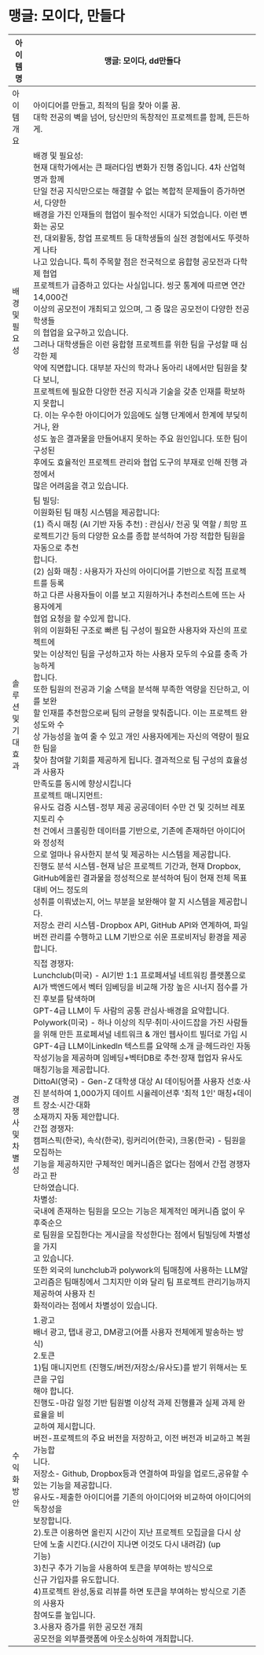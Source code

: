 # **맹글: 모이다, 만들다**


| 아이템명 | 맹글: 모이다, dd만들다 |
| --- | --- |
| 아이템<br>개요 | 아이디어를 만들고, 최적의 팀을 찾아 이룰 꿈.<br>대학 전공의 벽을 넘어, 당신만의 독창적인 프로젝트를 함께, 든든하게. |
| 배경 및<br>필요성 | 배경 및 필요성:<br>현재 대학가에서는 큰 패러다임 변화가 진행 중입니다. 4차 산업혁명과 함께<br>단일 전공 지식만으로는 해결할 수 없는 복합적 문제들이 증가하면서, 다양한<br>배경을 가진 인재들의 협업이 필수적인 시대가 되었습니다. 이런 변화는 공모<br>전, 대외활동, 창업 프로젝트 등 대학생들의 실전 경험에서도 뚜렷하게 나타<br>나고 있습니다. 특히 주목할 점은 전국적으로 융합형 공모전과 다학제 협업<br>프로젝트가 급증하고 있다는 사실입니다. 씽굿 통계에 따르면 연간 14,000건<br>이상의 공모전이 개최되고 있으며, 그 중 많은 공모전이 다양한 전공 학생들<br>의 협업을 요구하고 있습니다.<br>그러나 대학생들은 이런 융합형 프로젝트를 위한 팀을 구성할 때 심각한 제<br>약에 직면합니다. 대부분 자신의 학과나 동아리 내에서만 팀원을 찾다 보니,<br>프로젝트에 필요한 다양한 전공 지식과 기술을 갖춘 인재를 확보하지 못합니<br>다. 이는 우수한 아이디어가 있음에도 실행 단계에서 한계에 부딪히거나, 완<br>성도 높은 결과물을 만들어내지 못하는 주요 원인입니다. 또한 팀이 구성된<br>후에도 효율적인 프로젝트 관리와 협업 도구의 부재로 인해 진행 과정에서<br>많은 어려움을 겪고 있습니다. |
| 솔루션 및<br>기대효과 | 팀 빌딩:<br>이원화된 팀 매칭 시스템을 제공합니다:<br>(1) 즉시 매칭 (AI 기반 자동 추천) : 관심사/ 전공 및 역할 / 희망 프로젝트기간 등의 다양한 요소를 종합 분석하여 가장 적합한 팀원을 자동으로 추천<br>합니다.<br>(2) 심화 매칭 : 사용자가 자신의 아이디어를 기반으로 직접 프로젝트를 등록<br>하고 다른 사용자들이 이를 보고 지원하거나 추천리스트에 뜨는 사용자에게<br>협업 요청을 할 수있게 합니다.<br>위의 이원화된 구조로 빠른 팀 구성이 필요한 사용자와 자신의 프로젝트에<br>맞는 이상적인 팀을 구성하고자 하는 사용자 모두의 수요를 충족 가능하게<br>합니다.<br>또한 팀원의 전공과 기술 스택을 분석해 부족한 역량을 진단하고, 이를 보완<br>할 인재를 추천함으로써 팀의 균형을 맞춰줍니다. 이는 프로젝트 완성도와 수<br>상 가능성을 높여 줄 수 있고 개인 사용자에게는 자신의 역량이 필요한 팀을<br>찾아 참여할 기회를 제공하게 됩니다. 결과적으로 팀 구성의 효율성과 사용자<br>만족도를 동시에 향상시킵니다<br>프로젝트 매니지먼트:<br>유사도 검증 시스템-정부 제공 공공데이터 수만 건 및 깃허브 레포지토리 수<br>천 건에서 크롤링한 데이터를 기반으로, 기존에 존재하던 아이디어와 정성적<br>으로 얼마나 유사한지 분석 및 제공하는 시스템을 제공합니다.<br>진행도 분석 시스템-현재 남은 프로젝트 기간과, 현재 Dropbox, GitHub에올린 결과물을 정성적으로 분석하여 팀이 현재 전체 목표 대비 어느 정도의<br>성취를 이뤄냈는지, 어느 부분을 보완해야 할 지 시스템을 제공합니다.<br>저장소 관리 시스템-Dropbox API, GitHub API와 연계하여, 파일 버전 관리를 수행하고 LLM 기반으로 쉬운 프로비저닝 환경을 제공합니다. |
| 경쟁사 및<br>차별성 | 직접 경쟁자:<br>Lunchclub(미국) - AI기반 1:1 프로페셔널 네트워킹 플랫폼으로 AI가 백엔드에서 벡터 임베딩을 비교해 가장 높은 시너지 점수를 가진 후보를 탐색하며<br>GPT-4급 LLM이 두 사람의 공통 관심사·배경을 요약합니다.<br>Polywork(미국) - 하나 이상의 직무·취미·사이드잡을 가진 사람들을 위해 만든 프로페셔널 네트워크 & 개인 웹사이트 빌더로 가입 시 GPT-4급 LLM이Linkedln 텍스트를 요약해 소개 글·헤드라인 자동 작성기능을 제공하며 임베딩+벡터DB로 추천·장재 협업자 유사도 매칭기능을 제공합니다.<br>DittoAl(영국) - Gen-Z 대학생 대상 AI 데이팅어플 사용자 선호·사진 분석하여 1,000가지 데이트 시율레이션후 '최적 1인' 매칭+데이트 장소·시간·대화<br>소재까지 자동 제안합니다.<br>간접 경쟁자:<br>캠퍼스픽(한국), 속삭(한국), 링커리어(한국), 크몽(한국) - 팀원을 모집하는<br>기능을 제공하지만 구체적인 메커니즘은 없다는 점에서 간접 경쟁자라고 판<br>단하였습니다.<br>차별성:<br>국내에 존재하는 팀원을 모으는 기능은 체계적인 메커니즘 없이 우후죽순으<br>로 팀원을 모집한다는 게시글을 작성한다는 점에서 팀빌딩에 차별성을 가지<br>고 있습니다.<br>또한 외국의 lunchclub과 polywork의 팀매칭에 사용하는 LLM알고리즘은 팀매칭에서 그치지만 이와 달리 팀 프로젝트 관리기능까지 제공하여 사용자 친<br>화적이라는 점에서 차별성이 있습니다. |
| 수익화 방안 | 1.광고<br>배너 광고, 탭내 광고, DM광고(어플 사용자 전체에게 발송하는 방식)<br>2.토큰<br>1)팀 매니지먼트 (진행도/버전/저장소/유사도)를 받기 위해서는 토큰을 구입<br>해야 합니다.<br>진행도-마감 일정 기반 팀원별 이상적 과제 진행률과 실제 과제 완료율을 비<br>교하여 제시합니다.<br>버전-프로젝트의 주요 버전을 저장하고, 이전 버전과 비교하고 복원 가능합<br>니다.<br>저장소- Github, Dropbox등과 연결하여 파일을 업로드,공유할 수 있는 기능을 제공합니다.<br>유사도-제출한 아이디어를 기존의 아이디어와 비교하여 아이디어의 독창성을<br>보장합니다.<br>2).토큰 이용하면 올린지 시간이 지난 프로젝트 모집글을 다시 상<br>단에 노출 시킨다.(시간이 지나면 이것도 다시 내려감) (up<br>기능)<br>3)친구 추가 기능을 사용하여 토큰을 부여하는 방식으로<br>신규 가입자를 유도합니다.<br>4)프로젝트 완성,동료 리뷰를 하면 토큰을 부여하는 방식으로 기존의 사용자<br>참여도를 높입니다.<br>3.사용자 증가를 위한 공모전 개최<br>공모전을 외부플랫폼에 아웃소싱하여 개최합니다. |


